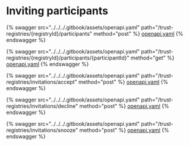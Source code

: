 # Inviting participants

{% swagger src="../../../.gitbook/assets/openapi.yaml" path="/trust-registries/{registryId}/participants" method="post" %}
[openapi.yaml](../../../.gitbook/assets/openapi.yaml)
{% endswagger %}

{% swagger src="../../../.gitbook/assets/openapi.yaml" path="/trust-registries/{registryId}/participants/{participantId}" method="get" %}
[openapi.yaml](../../../.gitbook/assets/openapi.yaml)
{% endswagger %}

{% swagger src="../../../.gitbook/assets/openapi.yaml" path="/trust-registries/invitations/accept" method="post" %}
[openapi.yaml](../../../.gitbook/assets/openapi.yaml)
{% endswagger %}



{% swagger src="../../../.gitbook/assets/openapi.yaml" path="/trust-registries/invitations/decline" method="post" %}
[openapi.yaml](../../../.gitbook/assets/openapi.yaml)
{% endswagger %}

{% swagger src="../../../.gitbook/assets/openapi.yaml" path="/trust-registries/invitations/snooze" method="post" %}
[openapi.yaml](../../../.gitbook/assets/openapi.yaml)
{% endswagger %}
